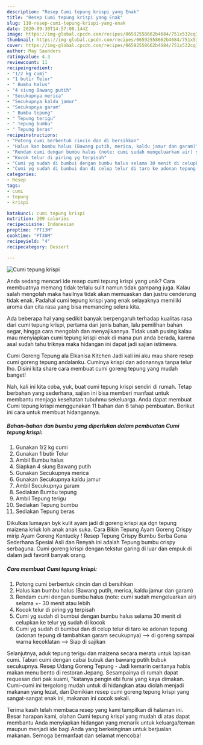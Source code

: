 ```yaml
---
description: "Resep Cumi tepung krispi yang Enak"
title: "Resep Cumi tepung krispi yang Enak"
slug: 110-resep-cumi-tepung-krispi-yang-enak
date: 2020-09-30T14:57:08.144Z
image: https://img-global.cpcdn.com/recipes/06592558662b4684/751x532cq70/cumi-tepung-krispi-foto-resep-utama.jpg
thumbnail: https://img-global.cpcdn.com/recipes/06592558662b4684/751x532cq70/cumi-tepung-krispi-foto-resep-utama.jpg
cover: https://img-global.cpcdn.com/recipes/06592558662b4684/751x532cq70/cumi-tepung-krispi-foto-resep-utama.jpg
author: May Saunders
ratingvalue: 4.3
reviewcount: 11
recipeingredient:
- "1/2 kg cumi"
- "1 butir Telur"
- " Bumbu halus"
- "4 siung Bawang putih"
- "Secukupnya merica"
- "Secukupnya kaldu jamur"
- "Secukupnya garam"
- " Bumbu tepung"
- " Tepung terigu"
- " Tepung bumbu"
- " Tepung beras"
recipeinstructions:
- "Potong cumi berbentuk cincin dan di bersihkan"
- "Halus kan bumbu halus (Bawang putih, merica, kaldu jamur dan garam)"
- "Rendam cumi dengan bumbu halus (note: cumi sudah mengeluarkan air) selama +- 30 menit atau lebih"
- "Kocok telur di piring yg terpisah"
- "Cumi yg sudah di bumbui dengan bumbu halus selama 30 menit di celupkan ke telur yg sudah di kocok"
- "Cumi yg sudah di bumbui dan di celup telur di taro ke adonan tepung (adonan tepung di tambahkan garam secukupnya) —&gt; di goreng sampai warna kecoklatan —&gt; Siap di sajikan"
categories:
- Resep
tags:
- cumi
- tepung
- krispi

katakunci: cumi tepung krispi 
nutrition: 209 calories
recipecuisine: Indonesian
preptime: "PT13M"
cooktime: "PT30M"
recipeyield: "4"
recipecategory: Dessert

---
```



![Cumi tepung krispi](https://img-global.cpcdn.com/recipes/06592558662b4684/751x532cq70/cumi-tepung-krispi-foto-resep-utama.jpg)

Anda sedang mencari ide resep cumi tepung krispi yang unik? Cara membuatnya memang tidak terlalu sulit namun tidak gampang juga. Kalau salah mengolah maka hasilnya tidak akan memuaskan dan justru cenderung tidak enak. Padahal cumi tepung krispi yang enak selayaknya memiliki aroma dan cita rasa yang bisa memancing selera kita.

Ada beberapa hal yang sedikit banyak berpengaruh terhadap kualitas rasa dari cumi tepung krispi, pertama dari jenis bahan, lalu pemilihan bahan segar, hingga cara mengolah dan menyajikannya. Tidak usah pusing kalau mau menyiapkan cumi tepung krispi enak di mana pun anda berada, karena asal sudah tahu triknya maka hidangan ini dapat jadi sajian istimewa.

Cumi Goreng Tepung ala Elkanisa Kitchen Jadi kali ini aku mau share resep cumi goreng tepung andalanku. Cuminya krispi dan adonannya tanpa telur lho. Disini kita share cara membuat cumi goreng tepung yang mudah banget!


Nah, kali ini kita coba, yuk, buat cumi tepung krispi sendiri di rumah. Tetap berbahan yang sederhana, sajian ini bisa memberi manfaat untuk membantu menjaga kesehatan tubuhmu sekeluarga. Anda dapat membuat Cumi tepung krispi menggunakan 11 bahan dan 6 tahap pembuatan. Berikut ini cara untuk membuat hidangannya.

<!--inarticleads1-->

##### Bahan-bahan dan bumbu yang diperlukan dalam pembuatan Cumi tepung krispi:

1. Gunakan 1/2 kg cumi
1. Gunakan 1 butir Telur
1. Ambil  Bumbu halus
1. Siapkan 4 siung Bawang putih
1. Gunakan Secukupnya merica
1. Gunakan Secukupnya kaldu jamur
1. Ambil Secukupnya garam
1. Sediakan  Bumbu tepung
1. Ambil  Tepung terigu
1. Sediakan  Tepung bumbu
1. Sediakan  Tepung beras


Dikulkas lumayan byk kulit ayam jadi di goreng krispi aja dgn tepung maizena kriuk loh anak anak suka. Cara Bikin Tepung Ayam Goreng Crispy mirip Ayam Goreng Kentucky ! Resep Tepung Crispy Bumbu Serba Guna Sederhana Spesial Asli dan Renyah ini adalah Tepung bumbu crispy serbaguna. Cumi goreng krispi dengan tekstur garing di luar dan empuk di dalam jadi favorit banyak orang. 

<!--inarticleads2-->

##### Cara membuat Cumi tepung krispi:

1. Potong cumi berbentuk cincin dan di bersihkan
1. Halus kan bumbu halus (Bawang putih, merica, kaldu jamur dan garam)
1. Rendam cumi dengan bumbu halus (note: cumi sudah mengeluarkan air) selama +- 30 menit atau lebih
1. Kocok telur di piring yg terpisah
1. Cumi yg sudah di bumbui dengan bumbu halus selama 30 menit di celupkan ke telur yg sudah di kocok
1. Cumi yg sudah di bumbui dan di celup telur di taro ke adonan tepung (adonan tepung di tambahkan garam secukupnya) —&gt; di goreng sampai warna kecoklatan —&gt; Siap di sajikan


Selanjutnya, aduk tepung terigu dan maizena secara merata untuk lapisan cumi. Taburi cumi dengan cabai bubuk dan bawang putih bubuk secukupnya. Resep Udang Goreng Tepung - Jadi kemarin ceritanya habis makan menu bento di restoran Jepang. Sesampainya di rumah dapat requesan dari pak suami, &#34;katanya pengin ebi furai yang kaya dimakan. Cumi-cumi ini tergolong mudah untuk di hidangkan atau diolah menjadi makanan yang lezat, dan Demikian resep cumi goreng tepung krispi yang sangat-sangat enak ini, makanan ini cocok sekali. 

Terima kasih telah membaca resep yang kami tampilkan di halaman ini. Besar harapan kami, olahan Cumi tepung krispi yang mudah di atas dapat membantu Anda menyiapkan hidangan yang menarik untuk keluarga/teman maupun menjadi ide bagi Anda yang berkeinginan untuk berjualan makanan. Semoga bermanfaat dan selamat mencoba!
